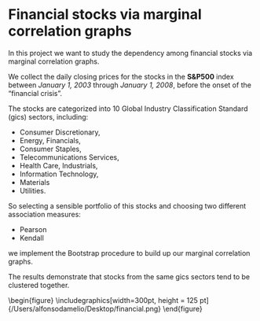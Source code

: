 # Financial stocks via marginal correlation graphs
In this project we want to study the dependency among financial stocks via marginal correlation graphs. 

We collect the daily closing prices for the stocks in the **S&P500** index between *January 1, 2003* through *January 1, 2008*, before the onset of the “financial crisis”.

The stocks are categorized into 10 Global Industry Classification Standard (gics) sectors, including:

+ Consumer Discretionary,
+ Energy, Financials, 
+ Consumer Staples, 
+ Telecommunications Services, 
+ Health Care, Industrials, 
+ Information Technology, 
+ Materials
+ Utilities. 

So selecting a sensible portfolio of this stocks and choosing two different association measures:

* Pearson 
* Kendall

we implement the Bootstrap procedure to build up our marginal correlation graphs.

The results demonstrate that stocks from the same gics sectors tend to be clustered together.

\begin{figure}
 \includegraphics[width=300pt, height = 125 pt]{/Users/alfonsodamelio/Desktop/financial.png}
\end{figure}

